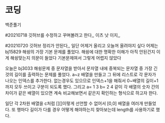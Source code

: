 # 코딩

백준풀기

#20210718
깃허브를 수정하고 꾸며볼려고 한다,, 이츠 낫 이지,,

#20210720
깃허브 정리가 안된다,, 일단 어제거 올리고 오늘꺼 올려야지 싶다
어제는 bj15829 해슁의 가장 기본 문제를 풀었다.
해슁에 대한 명확한 이해가 아직 안된건지 이게 해슁맞는지 의문이 들었다
기본문제여서 그렇게 어렵지 않았다

오늘은 bj3033 해슁문제 중 문자열을 받아서 문자열 내에 중복되는 문자열 중 가장 긴 것의 길이를 출력하는 문제를 풀었다.
a~z 배열을 만들고 그 뒤에 리스트로 각 문자가 나오는 인덱스를 추가한다. 없는경우도 있으므로 인덱스+1을 해줘서 0~배열의 길이+1까지 모두 쓰이고 구분이 되도록 했다. 그리고 a= 1 3 b= 2 4 같이 각 배열의 숫자 간의 차이가 같은 배열이 있으면 계속 비교해보면서 같은지 확인하는 형식으로 하고자 한다.

일단 각 2차원 배열을 c처럼 [][]이렇게 선언할 수 없어서 [0,0] 배열을 여러개 만들었다. 
또 행마다 길이가 다를 경우 어떻게 해야하는지 찾아보는데 length를 사용하기로 했다.

